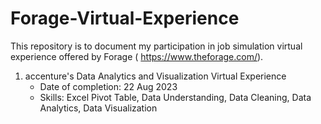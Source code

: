 # Forage-Virtual-Experience
This repository is to document my participation in job simulation virtual experience offered by Forage (
https://www.theforage.com/). 

1. accenture's Data Analytics and Visualization Virtual Experience
   - Date of completion: 22 Aug 2023
   - Skills: Excel Pivot Table, Data Understanding, Data Cleaning, Data Analytics, Data Visualization
